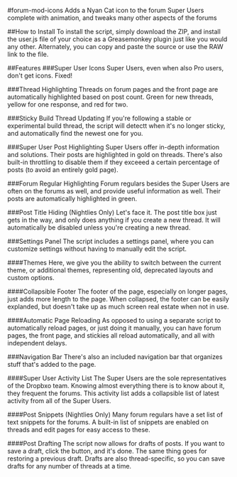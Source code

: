 #forum-mod-icons
Adds a Nyan Cat icon to the forum Super Users complete with animation, and tweaks many other aspects of the forums

##How to Install
To install the script, simply download the ZIP, and install the user.js file of your choice as a Greasemonkey plugin just like you would any other. Alternately, you can copy and paste the source or use the RAW link to the file.

##Features
###Super User Icons
Super Users, even when also Pro users, don't get icons. Fixed!

###Thread Highlighting
Threads on forum pages and the front page are automatically highlighted based on post count. Green for new threads, yellow for one response, and red for two.

###Sticky Build Thread Updating
If you're following a stable or experimental build thread, the script will detectt when it's no longer sticky, and automatically find the newest one for you.

###Super User Post Highlighting
Super Users offer in-depth information and solutions. Their posts are highlighted in gold on threads. There's also built-in throttling to disable them if they exceeed a certain percentage of posts (to avoid an entirely gold page).

###Forum Regular Highlighting
Forum regulars besides the Super Users are often on the forums as well, and provide useful information as well. Their posts are automatically highlighted in green.

###Post Title Hiding (Nightlies Only)
Let's face it. The post title box just gets in the way, and only does anything if you create a new thread. It will automatically be disabled unless you're creating a new thread.

###Settings Panel
The script includes a settings panel, where you can customize settings without having to manually edit the script.

####Themes
Here, we give you the ability to switch between the current theme, or additional themes, representing old, deprecated layouts and custom options.

####Collapsible Footer
The footer of the page, especially on longer pages, just adds more length to the page. When collapsed, the footer can be easily explanded, but doesn't take up as much screen real estate when not in use.

####Automatic Page Reloading
As opposed to using a separate script to automatically reload pages, or just doing it manually, you can have forum pages, the front page, and stickies all reload automatically, and all with independent delays.

###Navigation Bar
There's also an included navigation bar that organizes stuff that's added to the page.

####Super User Activity List
The Super Users are the sole representatives of the Dropbxo team. Knowing almost everything there is to know about it, they frequent the forums. This activity list adds a collapsible list of latest activity from all of the Super Users.

####Post Snippets (Nightlies Only)
Many forum regulars have a set list of text snippets for the forums. A built-in list of snippets are enabled on threads and edit pages for easy access to these.

####Post Drafting
The script now allows for drafts of posts. If you want to save a draft, click the button, and it's done. The same thing goes for restoring a previous draft. Drafts are also thread-specific, so you can save drafts for any number of threads at a time.